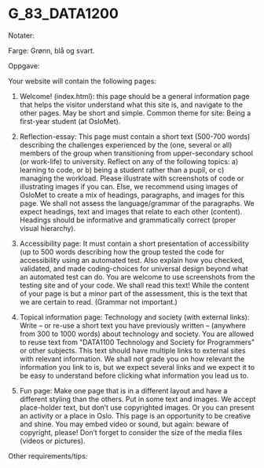 # G_83_DATA1200

Notater: 

Farge: Grønn, blå og svart.






Oppgave: 


Your website will contain the following pages:
1. Welcome! (index.html): this page should be a general information page
that helps the visitor understand what this site is, and navigate to the
other pages. May be short and simple. Common theme for site: Being a
first-year student (at OsloMet).

2. Reflection-essay: This page must contain a short text (500-700 words)
describing the challenges experienced by the (one, several or all)
members of the group when transitioning from upper-secondary school
(or work-life) to university. Reflect on any of the following topics:
a) learning to code, or
b) being a student rather than a pupil, or
c) managing the workload.
Please illustrate with screenshots of code or illustrating images if you
can. Else, we recommend using images of OsloMet to create a mix of
headings, paragraphs, and images for this page. We shall not assess the
language/grammar of the paragraphs. We expect headings, text and
images that relate to each other (content). Headings should be
informative and grammatically correct (proper visual hierarchy).

3. Accessibility page: It must contain a short presentation of accessibility
(up to 500 words describing how the group tested the code for
accessibility using an automated test. Also explain how you checked,
validated, and made coding-choices for universal design beyond what an
automated test can do. You are welcome to use screenshots from the
testing site and of your code. We shall read this text! While the content of
your page is but a minor part of the assessment, this is the text that we
are certain to read. (Grammar not important.)

4. Topical information page: Technology and society (with external links):
Write – or re-use a short text you have previously written – (anywhere
from 300 to 1000 words) about technology and society. You are allowed
to reuse text from "DATA1100 Technology and Society for Programmers"
or other subjects. This text should have multiple links to external sites
with relevant information. We shall not grade you on how relevant the
information you link to is, but we expect several links and we expect it to
be easy to understand before clicking what information you lead us to.

5. Fun page: Make one page that is in a different layout and have a
different styling than the others. Put in some text and images. We accept
place-holder text, but don’t use copyrighted images. Or you can present
an activity or a place in Oslo. This page is an opportunity to be creative
and shine. You may embed video or sound, but again: beware of
copyright, please! Don’t forget to consider the size of the media files
(videos or pictures). 


Other requirements/tips: 


